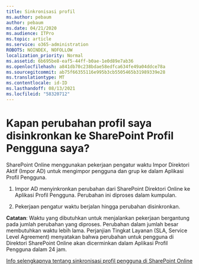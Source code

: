 ```yaml
---
title: Sinkronisasi profil
ms.author: pebaum
author: pebaum
ms.date: 04/21/2020
ms.audience: ITPro
ms.topic: article
ms.service: o365-administration
ROBOTS: NOINDEX, NOFOLLOW
localization_priority: Normal
ms.assetid: 6b695be8-eaf5-44ff-b0ae-1e0d89e7ab36
ms.openlocfilehash: a841db70c238bdae58edfca634fe49a04ddce78a
ms.sourcegitcommit: ab75f66355116e995b3cb5505465b31989339e28
ms.translationtype: MT
ms.contentlocale: id-ID
ms.lasthandoff: 08/13/2021
ms.locfileid: "58320712"
---
```

# <a name="when-do-my-profile-changes-sync-to-the-sharepoint-user-profile-application"></a>Kapan perubahan profil saya disinkronkan ke SharePoint Profil Pengguna saya?

SharePoint Online menggunakan pekerjaan pengatur waktu Impor Direktori Aktif (Impor AD) untuk mengimpor pengguna dan grup ke dalam Aplikasi Profil Pengguna. 
  
1. Impor AD menyinkronkan perubahan dari SharePoint Direktori Online ke Aplikasi Profil Pengguna. Perubahan ini diproses dalam kumpulan.
    
2. Pekerjaan pengatur waktu berjalan hingga perubahan disinkronkan.
    
**Catatan**: Waktu yang dibutuhkan untuk menjalankan pekerjaan bergantung pada jumlah perubahan yang diproses. Perubahan dalam jumlah besar membutuhkan waktu lebih lama. Perjanjian Tingkat Layanan (SLA, Service Level Agreement) menyatakan bahwa perubahan untuk pengguna di Direktori SharePoint Online akan dicerminkan dalam Aplikasi Profil Pengguna dalam 24 jam. 
  
[Info selengkapnya tentang sinkronisasi profil pengguna di SharePoint Online](https://go.microsoft.com/fwlink/?linkid=875671)
  

